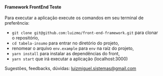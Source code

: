 #### Framework FrontEnd Teste

Para executar a aplicação execute os comandos em seu terminal de preferência:

- `git clone git@github.com:luizmo/front-end-framework.git` para clonar o repositório,
- `cd tabela-insumo` para entrar no diretório do projeto,
- renomear o arquivo `env.example` para `env` na raíz do projeto,
- `yarn install` para instalar as dependências do front,
- `yarn start` que irá executar a aplicação (localhost:3000)

Sugestões, feedbacks, dúvidas: luizmiguel.sistemas@gmail.com
